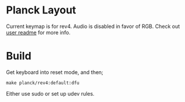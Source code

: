 # Planck Layout

Current keymap is for rev4.
Audio is disabled in favor of RGB.
Check out [user readme](../../../../users/bbaserdem/README.md) for more info.

# Build

Get keyboard into reset mode, and then;

```
make planck/rev4:default:dfu
```

Either use sudo or set up udev rules.
